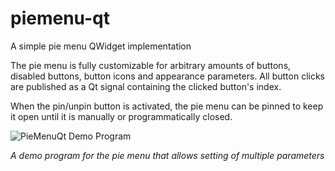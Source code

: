 # piemenu-qt
A simple pie menu QWidget implementation

 The pie menu is fully customizable for arbitrary amounts of buttons,
 disabled buttons, button icons and appearance parameters.
 All button clicks are published as a Qt signal containing the
 clicked button's index.
 
 When the pin/unpin button is activated, the pie menu can be pinned
 to keep it open until it is manually or programmatically closed.

![PieMenuQt Demo Program](https://github.com/SimonBuxx/piemenu-qt/blob/7e4a946fed9cf5e51bcf18e92de949e1a29b8cc5/images/pie_menu.gif)

*A demo program for the pie menu that allows setting of multiple parameters*
